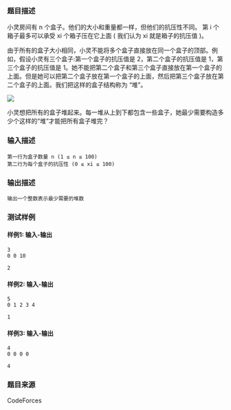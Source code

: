 ### 题目描述

小灵房间有 n 个盒子。他们的大小和重量都一样，但他们的抗压性不同。 第 i 个箱子最多可以承受 xi 个箱子压在它上面 ( 我们认为 xi 就是箱子的抗压值 )。

由于所有的盒子大小相同，小灵不能将多个盒子直接放在同一个盒子的顶部。例如，假设小灵有三个盒子:第一个盒子的抗压值是 2，第二个盒子的抗压值是 1，第三个盒子的抗压值是 1。她不能把第二个盒子和第三个盒子直接放在第一个盒子的上面。但是她可以把第二个盒子放在第一个盒子的上面，然后把第三个盒子放在第二个盒子的上面。我们把这样的盒子结构称为 “堆”。

![](https://espresso.codeforces.com/97f4897ba81d44a26f9d9efcf7fc3cb427ba885b.png)

小灵想把所有的盒子堆起来。每一堆从上到下都包含一些盒子，她最少需要构造多少个这样的“堆”才能把所有盒子堆完？

### 输入描述

```
第一行为盒子数量 n (1 ≤ n ≤ 100)
第二行为每个盒子的抗压性 (0 ≤ xi ≤ 100)
```

### 输出描述

```
输出一个整数表示最少需要的堆数
```

### 测试样例

#### 样例1: 输入-输出

```
3
0 0 10
```

```
2
```

#### 样例2: 输入-输出

```
5
0 1 2 3 4
```

```
1
```

#### 样例3: 输入-输出

```
4
0 0 0 0
```

```
4
```

### 题目来源

CodeForces
